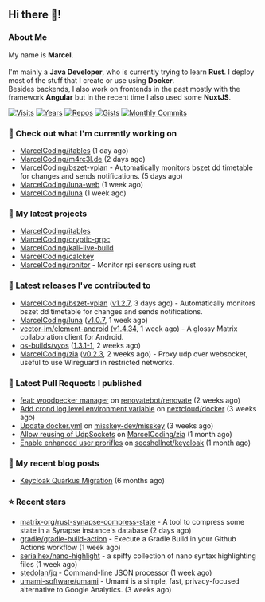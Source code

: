 ## Hi there 👋!




### About Me

My name is **Marcel**.
<br><br>
I'm mainly a **Java Developer**, who is currently trying to learn **Rust**. I deploy most of the stuff that I create or use using **Docker**.
<br>
Besides backends, I also work on frontends in the past mostly with the framework **Angular** but in the recent time I also used some **NuxtJS**. 

[![Visits](https://badges.pufler.dev/visits/MarcelCoding/MarcelCoding?style=flat-square&color=black&logo=github)](https://github.com/MarcelCoding)
[![Years](https://badges.pufler.dev/years/MarcelCoding?style=flat-square&color=black&logo=github)](https://github.com/MarcelCoding)
[![Repos](https://badges.pufler.dev/repos/MarcelCoding?style=flat-square&color=black&logo=github)](https://github.com/MarcelCoding?tab=repositories)
[![Gists](https://badges.pufler.dev/gists/MarcelCoding?style=flat-square&color=black&logo=github)](https://gist.github.com/MarcelCoding)
[![Monthly Commits](https://badges.pufler.dev/commits/monthly/MarcelCoding?style=flat-square&color=black&logo=github)](https://github.com/MarcelCoding)

### 👷 Check out what I'm currently working on

- [MarcelCoding/itables](https://github.com/MarcelCoding/itables) (1 day ago)
- [MarcelCoding/m4rc3l.de](https://github.com/MarcelCoding/m4rc3l.de) (2 days ago)
- [MarcelCoding/bszet-vplan](https://github.com/MarcelCoding/bszet-vplan) - Automatically monitors bszet dd timetable for changes and sends notifications. (5 days ago)
- [MarcelCoding/luna-web](https://github.com/MarcelCoding/luna-web) (1 week ago)
- [MarcelCoding/luna](https://github.com/MarcelCoding/luna) (1 week ago)

### 🌱 My latest projects

- [MarcelCoding/itables](https://github.com/MarcelCoding/itables)
- [MarcelCoding/cryptic-grpc](https://github.com/MarcelCoding/cryptic-grpc)
- [MarcelCoding/kali-live-build](https://github.com/MarcelCoding/kali-live-build)
- [MarcelCoding/calckey](https://github.com/MarcelCoding/calckey)
- [MarcelCoding/ronitor](https://github.com/MarcelCoding/ronitor) - Monitor rpi sensors using rust

### 🔭 Latest releases I've contributed to

- [MarcelCoding/bszet-vplan](https://github.com/MarcelCoding/bszet-vplan) ([v1.2.7](https://github.com/MarcelCoding/bszet-vplan/releases/tag/v1.2.7), 3 days ago) - Automatically monitors bszet dd timetable for changes and sends notifications.
- [MarcelCoding/luna](https://github.com/MarcelCoding/luna) ([v1.0.7](https://github.com/MarcelCoding/luna/releases/tag/v1.0.7), 1 week ago)
- [vector-im/element-android](https://github.com/vector-im/element-android) ([v1.4.34](https://github.com/vector-im/element-android/releases/tag/v1.4.34), 1 week ago) - A glossy Matrix collaboration client for Android.
- [os-builds/vyos](https://github.com/os-builds/vyos) ([1.3.1-1](https://github.com/os-builds/vyos/releases/tag/1.3.1-1), 2 weeks ago)
- [MarcelCoding/zia](https://github.com/MarcelCoding/zia) ([v0.2.3](https://github.com/MarcelCoding/zia/releases/tag/v0.2.3), 2 weeks ago) - Proxy udp over websocket, useful to use Wireguard in restricted networks.

### 🔨 Latest Pull Requests I published

- [feat: woodpecker manager](https://github.com/renovatebot/renovate/pull/17297) on [renovatebot/renovate](https://github.com/renovatebot/renovate) (2 weeks ago)
- [Add crond log level environment variable](https://github.com/nextcloud/docker/pull/1805) on [nextcloud/docker](https://github.com/nextcloud/docker) (3 weeks ago)
- [Update docker.yml](https://github.com/misskey-dev/misskey/pull/9046) on [misskey-dev/misskey](https://github.com/misskey-dev/misskey) (3 weeks ago)
- [Allow reusing of UdpSockets](https://github.com/MarcelCoding/zia/pull/19) on [MarcelCoding/zia](https://github.com/MarcelCoding/zia) (1 month ago)
- [Enable enhanced user prorifles](https://github.com/secshellnet/keycloak/pull/13) on [secshellnet/keycloak](https://github.com/secshellnet/keycloak) (1 month ago)

### 📜 My recent blog posts

- [Keycloak Quarkus Migration](https://m4rc3l.de/blog/keycloak-quarkus-migration) (6 months ago)

### ⭐ Recent stars

- [matrix-org/rust-synapse-compress-state](https://github.com/matrix-org/rust-synapse-compress-state) - A tool to compress some state in a Synapse instance&#39;s database (2 days ago)
- [gradle/gradle-build-action](https://github.com/gradle/gradle-build-action) - Execute a Gradle Build in your Github Actions workflow (1 week ago)
- [serialhex/nano-highlight](https://github.com/serialhex/nano-highlight) - a spiffy collection of nano syntax highlighting files (1 week ago)
- [stedolan/jq](https://github.com/stedolan/jq) - Command-line JSON processor (1 week ago)
- [umami-software/umami](https://github.com/umami-software/umami) - Umami is a simple, fast, privacy-focused alternative to Google Analytics. (3 weeks ago)
